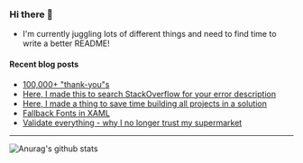### Hi there 👋

- I'm currently juggling lots of different things and need to find time to write a better README!

<!--
**mrlacey/mrlacey** is a ✨ _special_ ✨ repository because its `README.md` (this file) appears on your GitHub profile.

Here are some ideas to get you started:

- 🔭 I’m currently working on ...
- 🌱 I’m currently learning ...
- 👯 I’m looking to collaborate on ...
- 🤔 I’m looking for help with ...
- 💬 Ask me about ...
- 📫 How to reach me: ...
- 😄 Pronouns: ...
- ⚡ Fun fact: ...
-->

#### Recent blog posts
<!-- BLOG-POST-LIST:START -->
- [100,000+ "thank-you"s](http://feedproxy.google.com/~r/MattLacey/~3/DZk47PrqsJE/100000-thank-yous.html)
- [Here, I made this to search StackOverflow for your error description](http://feedproxy.google.com/~r/MattLacey/~3/TZi1uqqve6E/here-i-made-this-to-search.html)
- [Here, I made a thing to save time building all projects in a solution](http://feedproxy.google.com/~r/MattLacey/~3/wGWfJMSMliQ/here-i-made-thing-to-save-time-building.html)
- [Fallback Fonts in XAML](http://feedproxy.google.com/~r/MattLacey/~3/jbpzeQG2c3I/fallback-fonts-in-xaml.html)
- [Validate everything - why I no longer trust my supermarket](http://feedproxy.google.com/~r/MattLacey/~3/7iQKoPpAZG8/validate-everything-why-i-no-longer.html)
<!-- BLOG-POST-LIST:END -->

---

![Anurag's github stats](https://github-readme-stats.vercel.app/api?username=mrlacey&count_private=true&show_icons=true)
